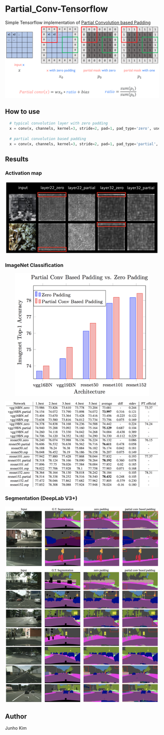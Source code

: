 # Partial_Conv-Tensorflow
Simple Tensorflow implementation of [Partial Convolution based Padding](https://arxiv.org/abs/1811.11718)
![partial_conv](./assets/partial_conv.png)

## How to use
```python
  # typical convolution layer with zero padding
  x = conv(x, channels, kernel=3, stride=2, pad=1, pad_type='zero', use_bias=True, scope='conv')
  
  # partial convolution based padding
  x = conv(x, channels, kernel=3, stride=2, pad=1, pad_type='partial', use_bias=True, scope='conv')

```
## Results
### Activation map
![activation_map](./assets/activation_map.png)

### ImageNet Classification
<p align='center'>  
  <img src='./assets/imagenet_classification.png' width='440'/>
</p>

<p align='center'>  
  <img src='./assets/best_top1_acc.png' width='660'/>
</p>


### Segmentation (DeepLab V3+)
![seg_1](./assets/segmentation_1.png)
![seg_2](./assets/segmentation_2.png)


## Author
Junho Kim
